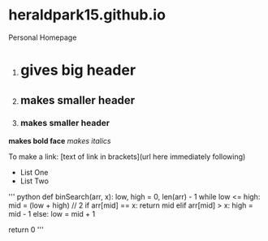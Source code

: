 # heraldpark15.github.io
Personal Homepage

1. # gives big header
2. ## makes smaller header
3. ### makes smaller header

**makes bold face**
*makes italics*

To make a link:
[text of link in brackets](url here immediately following)

* List One
* List Two 

''' python
def binSearch(arr, x):
  low, high = 0, len(arr) - 1
  while low <= high:
    mid = (low + high) // 2
    if arr[mid] == x:
      return mid
    elif arr[mid] > x:
      high = mid - 1
    else:
      low = mid + 1

return 0
'''
